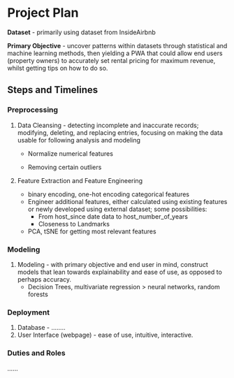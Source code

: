 # Project Plan

**Dataset** - primarily using dataset from InsideAirbnb

**Primary Objective** - uncover patterns within datasets through statistical and machine learning methods, then yielding a PWA that could allow end users (property owners) to accurately set rental pricing for maximum revenue, whilst getting tips on how to do so. 

## Steps and Timelines

### Preprocessing

1. Data Cleansing - detecting incomplete and inaccurate records; modifying, deleting, and replacing entries, focusing on making the data usable for following analysis and modeling

   - Normalize numerical features 

   - Removing certain outliers

2. Feature Extraction and Feature Engineering

   - binary encoding, one-hot encoding categorical features
   - Engineer additional features, either calculated using existing features or newly developed using external dataset; some possibilities: 
     - From host_since date data to host_number_of_years
     - Closeness to Landmarks
   - PCA, tSNE for getting most relevant features

### Modeling

1. Modeling - with primary objective and end user in mind, construct models that lean towards explainability and ease of use, as opposed to perhaps accuracy.
   - Decision Trees, multivariate regression > neural networks, random forests

### Deployment

1. Database - ........
2. User Interface (webpage) - ease of use, intuitive, interactive.

### Duties and Roles

......



